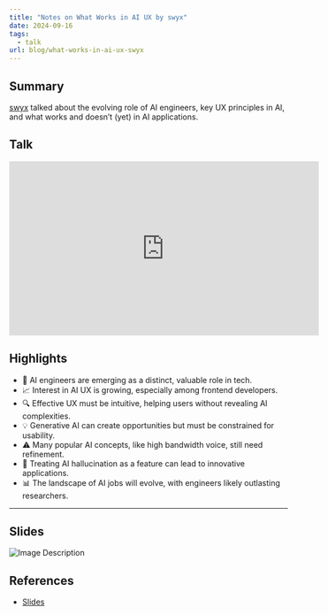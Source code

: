 ```yaml
---
title: "Notes on What Works in AI UX by swyx"
date: 2024-09-16
tags:
  - talk
url: blog/what-works-in-ai-ux-swyx
---
```


## Summary
[swyx](https://www.swyx.io/) talked about the evolving role of AI engineers, key UX principles in AI, and what works and doesn’t (yet) in AI applications.

<!--more-->

## Talk
<iframe width="560" height="315" src="https://www.youtube-nocookie.com/embed/PkHjoihjo6U?si=UxinJ_Jyehs0JgbK&amp;start=33" title="YouTube video player" frameborder="0" allow="accelerometer; autoplay; clipboard-write; encrypted-media; gyroscope; picture-in-picture; web-share" referrerpolicy="strict-origin-when-cross-origin" allowfullscreen></iframe>

## Highlights
* 🚀 AI engineers are emerging as a distinct, valuable role in tech.
* 📈 Interest in AI UX is growing, especially among frontend developers.
* 🔍 Effective UX must be intuitive, helping users without revealing AI complexities.
* 💡 Generative AI can create opportunities but must be constrained for usability.
* ⚠️ Many popular AI concepts, like high bandwidth voice, still need refinement.
* 🎨 Treating AI hallucination as a feature can lead to innovative applications.
* 📊 The landscape of AI jobs will evolve, with engineers likely outlasting researchers.

---

## Slides

![Image Description](/images/Pasted%20image%2020241222204919.png%5D%5D%0A!%5B%5BPasted%20image%2020241222204901.png%5D%5D%0A!%5B%5BPasted%20image%2020241222204940.png%5D%5D%0A!%5B%5BPasted%20image%2020241222204959.png%5D%5D%0A!%5B%5BPasted%20image%2020241222205013.png%5D%5D%0A!%5B%5BPasted%20image%2020241222205025.png)


## References
- [Slides](https://docs.google.com/presentation/d/1RgJ6rtiG9Ts726kkXfji2Tc0q5P1eVx297IzYdWHQPQ/edit#slide=id.p)